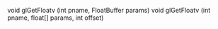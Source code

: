 void glGetFloatv (int pname, FloatBuffer params)
void glGetFloatv (int pname, float[] params, int offset)
